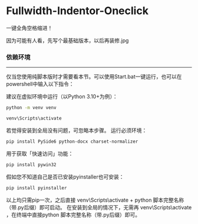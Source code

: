 # Fullwidth-Indentor-Oneclick
一键全角空格缩进！

因为可能有人看，先写个最基础版本，以后再装修.jpg

### 依赖环境

---

仅当您使用纯脚本版时才需要看本节。可以使用Start.bat一键运行，也可以在powershell中输入以下指令：

建议在虚拟环境中运行（以Python 3.10+为例）：

```bash
python -m venv venv
```
```bash
venv\Scripts\activate
```
若觉得安装到全局没有问题，可忽略本步骤。
运行必须环境：

```bash
pip install PySide6 python-docx charset-normalizer
```

用于获取「快速访问」功能：

```bash
pip install pywin32
```

假如您不知道自己是否已安装pyinstaller也可安装：

```bash
pip install pyinstaller
```

以上均只需pip一次，之后直接 venv\Scripts\activate + python 脚本完整名称（带.py后缀）即可启动。
在安装到全局的情况下，无需再 venv\Scripts\activate ，在终端中直接python 脚本完整名称（带.py后缀）即可。